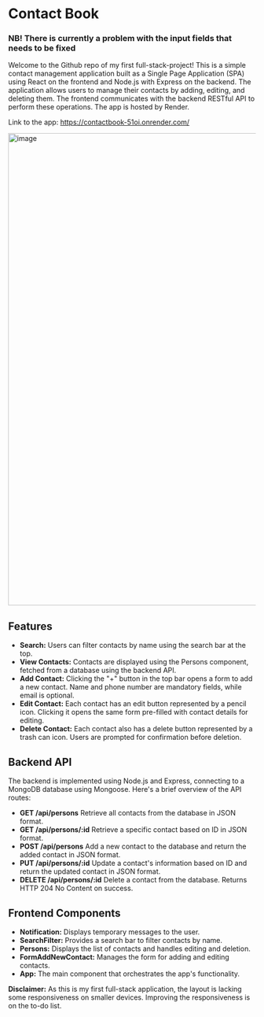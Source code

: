 # Contact Book
### NB! There is currently a problem with the input fields that needs to be fixed

Welcome to the Github repo of my first full-stack-project! This is a simple contact management application built as a Single Page Application (SPA) using React on the frontend and Node.js with Express on the backend. The application allows users to manage their contacts by adding, editing, and deleting them. The frontend communicates with the backend RESTful API to perform these operations. The app is hosted by Render.

Link to the app: https://contactbook-51oi.onrender.com/

<img width="960" alt="image" src="https://github.com/OAilio/contactBook/assets/123802300/6fe22ed4-bf22-49ca-adfd-341662f05535">


## Features
* **Search:** Users can filter contacts by name using the search bar at the top.
* **View Contacts:** Contacts are displayed using the Persons component, fetched from a database using the backend API.
* **Add Contact:** Clicking the "+" button in the top bar opens a form to add a new contact. Name and phone number are mandatory fields, while email is optional.
* **Edit Contact:** Each contact has an edit button represented by a pencil icon. Clicking it opens the same form pre-filled with contact details for editing.
* **Delete Contact:** Each contact also has a delete button represented by a trash can icon. Users are prompted for confirmation before deletion.

## Backend API
The backend is implemented using Node.js and Express, connecting to a MongoDB database using Mongoose. Here's a brief overview of the API routes:

* **GET /api/persons** Retrieve all contacts from the database in JSON format.
* **GET /api/persons/:id** Retrieve a specific contact based on ID in JSON format.
* **POST /api/persons** Add a new contact to the database and return the added contact in JSON format.
* **PUT /api/persons/:id** Update a contact's information based on ID and return the updated contact in JSON format.
* **DELETE /api/persons/:id** Delete a contact from the database. Returns HTTP 204 No Content on success.

## Frontend Components
* **Notification:** Displays temporary messages to the user.
* **SearchFilter:** Provides a search bar to filter contacts by name.
* **Persons:** Displays the list of contacts and handles editing and deletion.
* **FormAddNewContact:** Manages the form for adding and editing contacts.
* **App:** The main component that orchestrates the app's functionality.

**Disclaimer:** As this is my first full-stack application, the layout is lacking some responsiveness on smaller devices. Improving the responsiveness is on the to-do list. 
